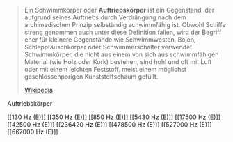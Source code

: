 > Ein Schwimmkörper oder **Auftriebskörper** ist ein Gegenstand, der aufgrund seines Auftriebs durch Verdrängung nach dem archimedischen Prinzip selbständig schwimmfähig ist. Obwohl Schiffe streng genommen auch unter diese Definition fallen, wird der Begriff eher für kleinere Gegenstände wie Schwimmwesten, Bojen, Schlepptäuschkörper oder Schwimmerschalter verwendet. Schwimmkörper, die nicht aus einem von sich aus schwimmfähigen Material (wie Holz oder Kork) bestehen, sind hohl und oft mit Luft oder mit einem leichten Feststoff, meist einem möglichst geschlossenporigen Kunststoffschaum gefüllt.
>
> [Wikipedia](https://de.wikipedia.org/wiki/Schwimmk%C3%B6rper)

Auftriebskörper

[[130 Hz (E)]]
[[350 Hz (E)]]
[[850 Hz (E)]]
[[5430 Hz (E)]]
[[17500 Hz (E)]]
[[42500 Hz (E)]]
[[236420 Hz (E)]]
[[478500 Hz (E)]]
[[527000 Hz (E)]]
[[667000 Hz (E)]]